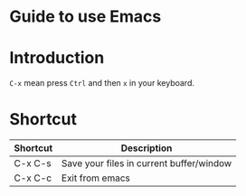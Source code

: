 # Guide to use Emacs

# Introduction
`C-x` mean press `Ctrl` and then `x` in your keyboard.

# Shortcut
Shortcut | Description
--- | ---
C-x C-s	| Save your files in current buffer/window
C-x C-c | Exit from emacs